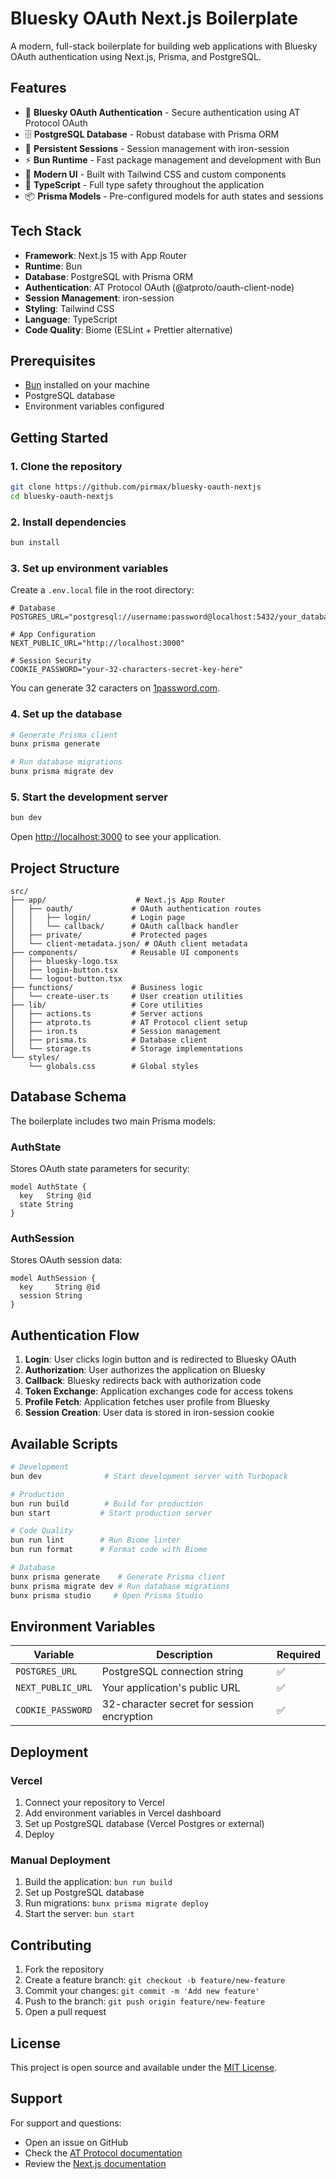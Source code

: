 # Bluesky OAuth Next.js Boilerplate

A modern, full-stack boilerplate for building web applications with Bluesky OAuth authentication using Next.js, Prisma, and PostgreSQL.

## Features

- 🔐 **Bluesky OAuth Authentication** - Secure authentication using AT Protocol OAuth
- 🗄️ **PostgreSQL Database** - Robust database with Prisma ORM
- 🍪 **Persistent Sessions** - Session management with iron-session
- ⚡ **Bun Runtime** - Fast package management and development with Bun
- 🎨 **Modern UI** - Built with Tailwind CSS and custom components
- 🔧 **TypeScript** - Full type safety throughout the application
- 📦 **Prisma Models** - Pre-configured models for auth states and sessions

## Tech Stack

- **Framework**: Next.js 15 with App Router
- **Runtime**: Bun
- **Database**: PostgreSQL with Prisma ORM
- **Authentication**: AT Protocol OAuth (@atproto/oauth-client-node)
- **Session Management**: iron-session
- **Styling**: Tailwind CSS
- **Language**: TypeScript
- **Code Quality**: Biome (ESLint + Prettier alternative)

## Prerequisites

- [Bun](https://bun.sh/) installed on your machine
- PostgreSQL database
- Environment variables configured

## Getting Started

### 1. Clone the repository

```bash
git clone https://github.com/pirmax/bluesky-oauth-nextjs
cd bluesky-oauth-nextjs
```

### 2. Install dependencies

```bash
bun install
```

### 3. Set up environment variables

Create a `.env.local` file in the root directory:

```env
# Database
POSTGRES_URL="postgresql://username:password@localhost:5432/your_database"

# App Configuration
NEXT_PUBLIC_URL="http://localhost:3000"

# Session Security
COOKIE_PASSWORD="your-32-characters-secret-key-here"
```

You can generate 32 caracters on [1password.com](https://1password.com/password-generator).

### 4. Set up the database

```bash
# Generate Prisma client
bunx prisma generate

# Run database migrations
bunx prisma migrate dev
```

### 5. Start the development server

```bash
bun dev
```

Open [http://localhost:3000](http://localhost:3000) to see your application.

## Project Structure

```
src/
├── app/                    # Next.js App Router
│   ├── oauth/             # OAuth authentication routes
│   │   ├── login/         # Login page
│   │   └── callback/      # OAuth callback handler
│   ├── private/           # Protected pages
│   └── client-metadata.json/ # OAuth client metadata
├── components/            # Reusable UI components
│   ├── bluesky-logo.tsx
│   ├── login-button.tsx
│   └── logout-button.tsx
├── functions/             # Business logic
│   └── create-user.ts     # User creation utilities
├── lib/                   # Core utilities
│   ├── actions.ts         # Server actions
│   ├── atproto.ts         # AT Protocol client setup
│   ├── iron.ts            # Session management
│   ├── prisma.ts          # Database client
│   └── storage.ts         # Storage implementations
└── styles/
    └── globals.css        # Global styles
```

## Database Schema

The boilerplate includes two main Prisma models:

### AuthState
Stores OAuth state parameters for security:
```prisma
model AuthState {
  key   String @id
  state String
}
```

### AuthSession
Stores OAuth session data:
```prisma
model AuthSession {
  key     String @id
  session String
}
```

## Authentication Flow

1. **Login**: User clicks login button and is redirected to Bluesky OAuth
2. **Authorization**: User authorizes the application on Bluesky
3. **Callback**: Bluesky redirects back with authorization code
4. **Token Exchange**: Application exchanges code for access tokens
5. **Profile Fetch**: Application fetches user profile from Bluesky
6. **Session Creation**: User data is stored in iron-session cookie

## Available Scripts

```bash
# Development
bun dev              # Start development server with Turbopack

# Production
bun run build        # Build for production
bun start           # Start production server

# Code Quality
bun run lint        # Run Biome linter
bun run format      # Format code with Biome

# Database
bunx prisma generate    # Generate Prisma client
bunx prisma migrate dev # Run database migrations
bunx prisma studio     # Open Prisma Studio
```

## Environment Variables

| Variable          | Description                                | Required |
| ----------------- | ------------------------------------------ | -------- |
| `POSTGRES_URL`    | PostgreSQL connection string               | ✅        |
| `NEXT_PUBLIC_URL` | Your application's public URL              | ✅        |
| `COOKIE_PASSWORD` | 32-character secret for session encryption | ✅        |

## Deployment

### Vercel

1. Connect your repository to Vercel
2. Add environment variables in Vercel dashboard
3. Set up PostgreSQL database (Vercel Postgres or external)
4. Deploy

### Manual Deployment

1. Build the application: `bun run build`
2. Set up PostgreSQL database
3. Run migrations: `bunx prisma migrate deploy`
4. Start the server: `bun start`

## Contributing

1. Fork the repository
2. Create a feature branch: `git checkout -b feature/new-feature`
3. Commit your changes: `git commit -m 'Add new feature'`
4. Push to the branch: `git push origin feature/new-feature`
5. Open a pull request

## License

This project is open source and available under the [MIT License](LICENSE).

## Support

For support and questions:
- Open an issue on GitHub
- Check the [AT Protocol documentation](https://atproto.com/)
- Review the [Next.js documentation](https://nextjs.org/)